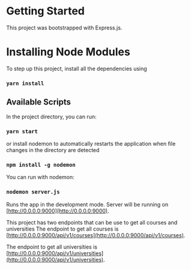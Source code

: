 # Getting Started

This project was bootstrapped with Express.js.

# Installing Node Modules

To step up this project, install all the dependencies using

### `yarn install`

## Available Scripts

In the project directory, you can run:

### `yarn start`

or install nodemon to automatically restarts the application 
when file changes in the directory are detected

### `npm install -g nodemon`

You can run with nodemon:

### `nodemon server.js`

Runs the app in the development mode.
Server will be running on [http://0.0.0.0:9000](http://0.0.0.0:9000).

This project has two endpoints that can be use to get all courses and universities
The endpoint to get all courses is [http://0.0.0.0:9000/api/v1/courses](http://0.0.0.0:9000/api/v1/courses).

The endpoint to get all universities is [http://0.0.0.0:9000/api/v1/universities](http://0.0.0.0:9000/api/v1/universities).